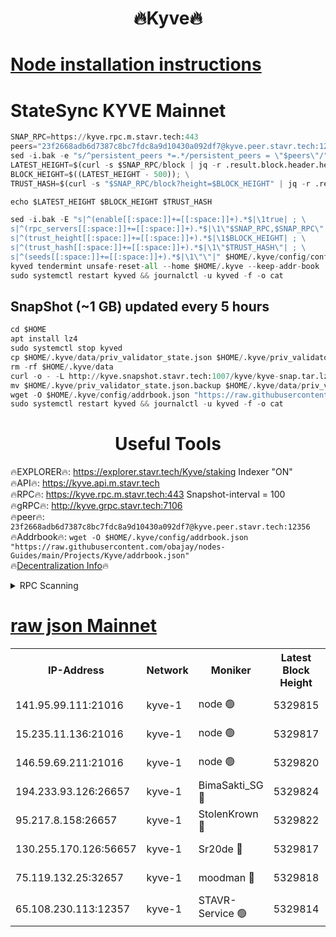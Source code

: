 <h1 align="center"> 🔥Kyve🔥</h1>

[Node installation instructions](https://github.com/obajay/nodes-Guides/tree/main/Projects/Kyve)
=
# StateSync KYVE Mainnet
```python
SNAP_RPC=https://kyve.rpc.m.stavr.tech:443
peers="23f2668adb6d7387c8bc7fdc8a9d10430a092df7@kyve.peer.stavr.tech:12356"
sed -i.bak -e "s/^persistent_peers *=.*/persistent_peers = \"$peers\"/" $HOME/.kyve/config/config.toml
LATEST_HEIGHT=$(curl -s $SNAP_RPC/block | jq -r .result.block.header.height); \
BLOCK_HEIGHT=$((LATEST_HEIGHT - 500)); \
TRUST_HASH=$(curl -s "$SNAP_RPC/block?height=$BLOCK_HEIGHT" | jq -r .result.block_id.hash)

echo $LATEST_HEIGHT $BLOCK_HEIGHT $TRUST_HASH

sed -i.bak -E "s|^(enable[[:space:]]+=[[:space:]]+).*$|\1true| ; \
s|^(rpc_servers[[:space:]]+=[[:space:]]+).*$|\1\"$SNAP_RPC,$SNAP_RPC\"| ; \
s|^(trust_height[[:space:]]+=[[:space:]]+).*$|\1$BLOCK_HEIGHT| ; \
s|^(trust_hash[[:space:]]+=[[:space:]]+).*$|\1\"$TRUST_HASH\"| ; \
s|^(seeds[[:space:]]+=[[:space:]]+).*$|\1\"\"|" $HOME/.kyve/config/config.toml
kyved tendermint unsafe-reset-all --home $HOME/.kyve --keep-addr-book
sudo systemctl restart kyved && journalctl -u kyved -f -o cat
```

## SnapShot (~1 GB) updated every 5 hours
```python
cd $HOME
apt install lz4
sudo systemctl stop kyved
cp $HOME/.kyve/data/priv_validator_state.json $HOME/.kyve/priv_validator_state.json.backup
rm -rf $HOME/.kyve/data
curl -o - -L http://kyve.snapshot.stavr.tech:1007/kyve/kyve-snap.tar.lz4 | lz4 -c -d - | tar -x -C $HOME/.kyve --strip-components 2
mv $HOME/.kyve/priv_validator_state.json.backup $HOME/.kyve/data/priv_validator_state.json
wget -O $HOME/.kyve/config/addrbook.json "https://raw.githubusercontent.com/obajay/nodes-Guides/main/Projects/Kyve/addrbook.json"
sudo systemctl restart kyved && journalctl -u kyved -f -o cat
```

<h1 align="center"> Useful Tools</h1>

🔥EXPLORER🔥:     https://explorer.stavr.tech/Kyve/staking        Indexer "ON" \
🔥API🔥: 			 		https://kyve.api.m.stavr.tech \
🔥RPC🔥:          https://kyve.rpc.m.stavr.tech:443	              Snapshot-interval = 100 \
🔥gRPC🔥:         http://kyve.grpc.stavr.tech:7106 \
🔥peer🔥:					`23f2668adb6d7387c8bc7fdc8a9d10430a092df7@kyve.peer.stavr.tech:12356` \
🔥Addrbook🔥:    ```wget -O $HOME/.kyve/config/addrbook.json "https://raw.githubusercontent.com/obajay/nodes-Guides/main/Projects/Kyve/addrbook.json"``` \
🔥[Decentralization Info](https://github.com/obajay/StateSync-snapshots/tree/main/Projects/Kyve/Decentralization)🔥

<details>
<summary>RPC Scanning</summary>

<h2 align="center"> We scan nodes in real time every 4 hours. And we provide the final result of RPC endpoints.
We cannot influence the operation of these nodes in any way. </h2>


```python
If Voting Power is higher than 0 --> then the Node is a validator of the network and may be subject to attack and be a potential threat to the chain.
```
```python
We marked such validators with a red symbol
```

</details>

[raw json Mainnet](https://rpc-check.kyvem.stavr.tech/kyvem/rpc-kyvem-result.json)
=



<table><tr><th>IP-Address</th><th>Network</th><th>Moniker</th><th>Latest Block Height</th><th>Earliest Block Height</th><th>Catching Up</th><th>Tx Index</th><th>Voting Power</th><th>Scan Time</th></tr><tr><td>141.95.99.111:21016</td><td>kyve-1</td><td>node 🟢</td><td>5329815</td><td>1</td><td>False</td><td>off</td><td>0</td><td>2024-03-12T15:49:47.111901151UTC</td></tr><tr><td>15.235.11.136:21016</td><td>kyve-1</td><td>node 🟢</td><td>5329817</td><td>1</td><td>False</td><td>off</td><td>0</td><td>2024-03-12T15:50:02.014629101UTC</td></tr><tr><td>146.59.69.211:21016</td><td>kyve-1</td><td>node 🟢</td><td>5329820</td><td>1</td><td>False</td><td>off</td><td>0</td><td>2024-03-12T15:50:19.621716789UTC</td></tr><tr><td>194.233.93.126:26657</td><td>kyve-1</td><td>BimaSakti_SG 🔴</td><td>5329824</td><td>2646001</td><td>False</td><td>off</td><td>651</td><td>2024-03-12T15:50:44.095060513UTC</td></tr><tr><td>95.217.8.158:26657</td><td>kyve-1</td><td>StolenKrown 🔴</td><td>5329822</td><td>5193501</td><td>False</td><td>on</td><td>2499</td><td>2024-03-12T15:50:34.330613299UTC</td></tr><tr><td>130.255.170.126:56657</td><td>kyve-1</td><td>Sr20de 🔴</td><td>5329817</td><td>5217201</td><td>False</td><td>off</td><td>5975</td><td>2024-03-12T15:50:02.463280002UTC</td></tr><tr><td>75.119.132.25:32657</td><td>kyve-1</td><td>moodman 🔴</td><td>5329818</td><td>5229818</td><td>False</td><td>off</td><td>6865</td><td>2024-03-12T15:50:04.969668028UTC</td></tr><tr><td>65.108.230.113:12357</td><td>kyve-1</td><td>STAVR-Service 🟢</td><td>5329814</td><td>5327201</td><td>False</td><td>on</td><td>0</td><td>2024-03-12T15:49:40.774668798UTC</td></tr></table>
